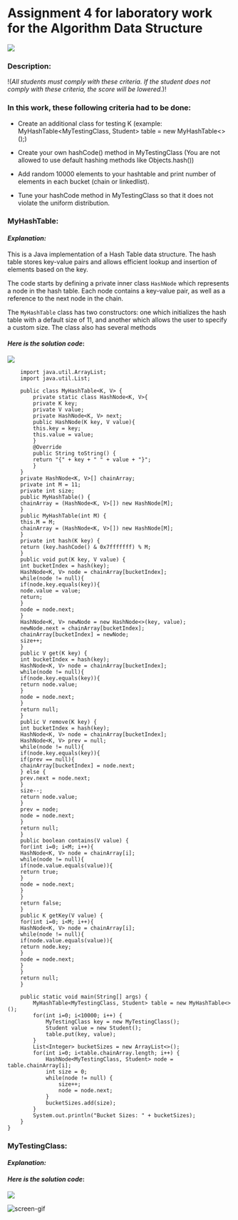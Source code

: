 # **Assignment 4 for  laboratory work for the Algorithm Data Structure**
![](https://avatars.mds.yandex.net/i?id=81aeee622298a892460bc27a41b999ac38f1bb68-2432023-images-thumbs&n=13)
### Description:
!(*All students must comply with these criteria. If the student does not comply with these criteria, the score will be lowered.*)!
### In this work, these following criteria had to be done:
* Create an additional class for testing K (example: MyHashTable<MyTestingClass, Student> table = new MyHashTable<>();)

* Create your own hashCode() method in MyTestingClass (You are not allowed to use default hashing methods like Objects.hash())

* Add random 10000 elements to your hashtable and print number of elements in each bucket (chain or linkedlist).

* Tune your hashCode method in MyTestingClass so that it does not violate the uniform distribution.
### MyHashTable:
#### *Explanation:*
This is a Java implementation of a Hash Table data structure. The hash table stores key-value pairs and allows efficient lookup and insertion of elements based on the key.

The code starts by defining a private inner class `HashNode` which represents a node in the hash table. Each node contains a key-value pair, as well as a reference to the next node in the chain.

The `MyHashTable` class has two constructors: one which initializes the hash table with a default size of 11, and another which allows the user to specify a custom size. The class also has several methods
#### *Here is the solution code*:
![](https://cbgd.ask.fm/fd3/71a30/7839/4756/8b72/0d5fc8e2f2c4/original/421914.jpg)
        
        import java.util.ArrayList;
        import java.util.List;
        
        public class MyHashTable<K, V> {
            private static class HashNode<K, V>{
            private K key;
            private V value;
            private HashNode<K, V> next;
            public HashNode(K key, V value){
            this.key = key;
            this.value = value;
            }
            @Override
            public String toString() {
            return "{" + key + " " + value + "}";
            }
        }
        private HashNode<K, V>[] chainArray;
        private int M = 11;
        private int size;
        public MyHashTable() {
        chainArray = (HashNode<K, V>[]) new HashNode[M];
        }
        public MyHashTable(int M) {
        this.M = M;
        chainArray = (HashNode<K, V>[]) new HashNode[M];
        }
        private int hash(K key) {
        return (key.hashCode() & 0x7fffffff) % M;
        }
        public void put(K key, V value) {
        int bucketIndex = hash(key);
        HashNode<K, V> node = chainArray[bucketIndex];
        while(node != null){
        if(node.key.equals(key)){
        node.value = value;
        return;
        }
        node = node.next;
        }
        HashNode<K, V> newNode = new HashNode<>(key, value);
        newNode.next = chainArray[bucketIndex];
        chainArray[bucketIndex] = newNode;
        size++;
        }
        public V get(K key) {
        int bucketIndex = hash(key);
        HashNode<K, V> node = chainArray[bucketIndex];
        while(node != null){
        if(node.key.equals(key)){
        return node.value;
        }
        node = node.next;
        }
        return null;
        }
        public V remove(K key) {
        int bucketIndex = hash(key);
        HashNode<K, V> node = chainArray[bucketIndex];
        HashNode<K, V> prev = null;
        while(node != null){
        if(node.key.equals(key)){
        if(prev == null){
        chainArray[bucketIndex] = node.next;
        } else {
        prev.next = node.next;
        }
        size--;
        return node.value;
        }
        prev = node;
        node = node.next;
        }
        return null;
        }
        public boolean contains(V value) {
        for(int i=0; i<M; i++){
        HashNode<K, V> node = chainArray[i];
        while(node != null){
        if(node.value.equals(value)){
        return true;
        }
        node = node.next;
        }
        }
        return false;
        }
        public K getKey(V value) {
        for(int i=0; i<M; i++){
        HashNode<K, V> node = chainArray[i];
        while(node != null){
        if(node.value.equals(value)){
        return node.key;
        }
        node = node.next;
        }
        }
        return null;
        }
        
        public static void main(String[] args) {
            MyHashTable<MyTestingClass, Student> table = new MyHashTable<>();
            for(int i=0; i<10000; i++) {
                MyTestingClass key = new MyTestingClass();
                Student value = new Student();
                table.put(key, value);
            }
            List<Integer> bucketSizes = new ArrayList<>();
            for(int i=0; i<table.chainArray.length; i++) {
                HashNode<MyTestingClass, Student> node = table.chainArray[i];
                int size = 0;
                while(node != null) {
                    size++;
                    node = node.next;
                }
                bucketSizes.add(size);
            }
            System.out.println("Bucket Sizes: " + bucketSizes);
        }
    }

### MyTestingClass:
#### *Explanation:*
#### *Here is the solution code*:
![](https://cbgd.ask.fm/fd3/71a30/7839/4756/8b72/0d5fc8e2f2c4/original/421914.jpg)


![screen-gif](https://i.pinimg.com/originals/8d/38/6f/8d386fe55805e14eb11db87f5acca164.gif)


